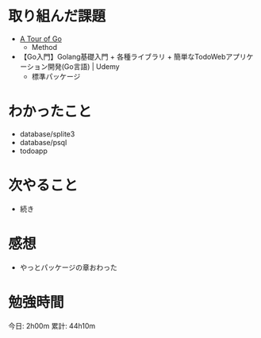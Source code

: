 # 取り組んだ課題

- [A Tour of Go](https://go-tour-jp.appspot.com/welcome/1)
  - Method  
- 【Go入門】Golang基礎入門 + 各種ライブラリ + 簡単なTodoWebアプリケーション開発(Go言語) | Udemy
  - 標準パッケージ


# わかったこと

- database/splite3
- database/psql
- todoapp

# 次やること

- 続き

# 感想

- やっとパッケージの章おわった



# 勉強時間

今日: 2h00m
累計: 44h10m
